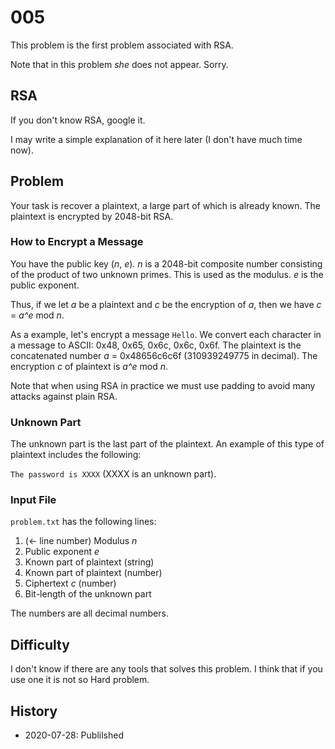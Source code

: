# 005
This problem is the first problem associated with RSA.

Note that in this problem *she* does not appear. Sorry.

## RSA
If you don't know RSA, google it.

I may write a simple explanation of it here later
(I don't have much time now).

## Problem
Your task is recover a plaintext, a large part of which is already known.
The plaintext is encrypted by 2048-bit RSA.

### How to Encrypt a Message
You have the public key (*n*, *e*).
*n* is a 2048-bit composite number consisting of
the product of two unknown primes.
This is used as the modulus.
*e* is the public exponent.

Thus, if we let *a* be a plaintext and *c* be the encryption of *a*,
then we have *c* = *a^e* mod *n*.

As a example, let's encrypt a message `Hello`.
We convert each character in a message to ASCII:
0x48, 0x65, 0x6c, 0x6c, 0x6f.
The plaintext is the concatenated number *a* =  0x48656c6c6f (310939249775 in decimal).
The encryption *c* of plaintext is *a^e* mod *n*.

Note that when using RSA in practice we must use padding to avoid
many attacks against plain RSA.

### Unknown Part
The unknown part is the last part of the plaintext.
An example of this type of plaintext includes the following:

`The password is XXXX` (XXXX is an unknown part).

### Input File
`problem.txt` has the following lines:

1. (← line number) Modulus *n*
2. Public exponent *e*
3. Known part of plaintext (string)
4. Known part of plaintext (number)
5. Ciphertext *c* (number)
6. Bit-length of the unknown part

The numbers are all decimal numbers.

## Difficulty
I don't know if there are any tools that solves this problem.
I think that if you use one it is not so Hard problem.

## History
* 2020-07-28: Publilshed
